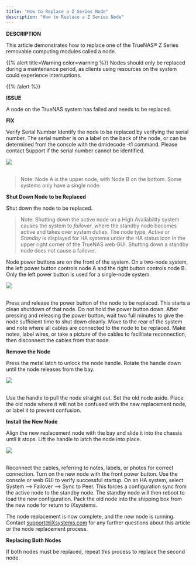 ```yaml
---
title: "How to Replace a Z Series Node"
description: "How to Replace a Z Series Node"
---
```


**DESCRIPTION**

This article demonstrates how to replace one of the TrueNAS® Z Series removable computing modules called a node.

{{% alert title=Warning color=warning %}}
Nodes should only be replaced during a maintenance period, as clients using resources on the system could experience interruptions.

{{% /alert %}}

**ISSUE**

A node on the TrueNAS system has failed and needs to be replaced.

**FIX**

Verify Serial Number
Identify the node to be replaced by verifying the serial number. The serial number is on a label on the back of the node, or can be determined from the console with the dmidecode -t1 command. Please contact Support if the serial number cannot be identified.

<img src="/images/z-series-node-1.png">
<br><br>

> Note:  Node A is the upper node, with Node B on the bottom. Some systems only have a single node.

**Shut Down Node to be Replaced**

Shut down the node to be replaced.

> Note: Shutting down the active node on a High Availability system causes the system to *failover*, where the standby node becomes active and takes over system duties.  The node type, *Active* or *Standby* is displayed for HA systems under  the HA status icon in the upper right corner of the TrueNAS web GUI. Shutting down a standby node does not cause a failover.

Node power buttons are on the front of the system. On a two-node system, the left power button controls node A and the right button controls node B. Only the left power button is used for a single-node system.

<img src="/images/z-series-node-2.PNG">
<br><br>

Press and release the power button of the node to be replaced. This starts a clean shutdown of that node. Do not hold the power button down. After pressing and releasing the power button, wait two full minutes to give the node sufficient time to shut down cleanly.  Move to the rear of the system and note where all cables are connected to the node to be replaced. Make notes, label wires, or take a picture of the cables to facilitate reconnection, then disconnect the cables from that node.

**Remove the Node**

Press the metal latch to unlock the node handle. Rotate the handle down until the node releases from the bay.

<img src="/images/z-series-node-3.png">
<br><br>


Use the handle to pull the node straight out. Set the old node aside. Place the old node where it will not be confused with the new replacement node, or label it to prevent confusion.

**Install the New Node**

Align the new replacement node with the bay and slide it into the chassis until it stops. Lift the handle to latch the node into place.

<img src="/images/z-series-node-4.png">
<br><br>

Reconnect the cables, referring to notes, labels, or photos for correct connection. Turn on the new node with the front power button. Use the console or web GUI to verify successful startup. On an HA system, select System –> Failover –> Sync to Peer. This forces a configuration sync from the active node to the standby node. The standby node will then reboot to load the new configuration.  Pack the old node into the shipping box from the new node for return to iXsystems.

The node replacement is now complete, and the new node is running. Contact support@iXsystems.com for any further questions about this article or the node replacement process.

**Replacing Both Nodes**

If both nodes must be replaced, repeat this process to replace the second node.
